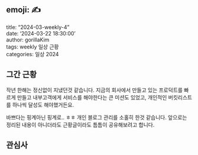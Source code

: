 ## emoji: ✍️  
title: “2024-03-weekly-4”  
date: ‘2024-03-22 18:30:00’  
author: gorillaKim  
tags: weekly 일상 근황  
categories: 일상 2024


## 그간 근황
작년 한해는 정신없이 지냈던것 같습니다. 지금의 회사에서 만들고 있는 프로덕트를 빠르게 만들고 내부고객에게 서비스를 해야한다는 큰 미션도 있었고, 개인적인 버킷리스트를 하나씩 달성도 해야했거든요.

바쁘다는 핑계아닌 핑계로.. ㅎㅎ 개인 블로그 관리를 소홀히 한것 같습니다.
앞으로는 정리된 내용이 아니더라도 근황글이라도 틈틈이 공유해보려고 합니다.




## 관심사


<!--stackedit_data:
eyJoaXN0b3J5IjpbMjM4MjA1NDg1LDEwOTQyNDUxODVdfQ==
-->